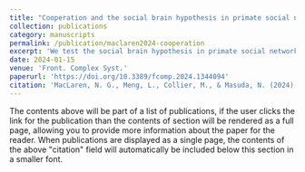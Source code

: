 ```yaml
---
title: "Cooperation and the social brain hypothesis in primate social networks"
collection: publications
category: manuscripts
permalink: /publication/maclaren2024-cooperation
excerpt: 'We test the social brain hypothesis in primate social networks.'
date: 2024-01-15
venue: 'Front. Complex Syst.'
paperurl: 'https://doi.org/10.3389/fcomp.2024.1344094'
citation: 'MacLaren, N. G., Meng, L., Collier, M., & Masuda, N. (2024). "Cooperation and the social brain hypothesis in primate social networks." <i>Front. Complex Syst.</i>, 1:1344094.'
---
```


The contents above will be part of a list of publications, if the user clicks the link for the publication than the contents of section will be rendered as a full page, allowing you to provide more information about the paper for the reader. When publications are displayed as a single page, the contents of the above "citation" field will automatically be included below this section in a smaller font.
